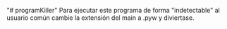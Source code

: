 "# programKiller" 
Para ejecutar este programa de forma "indetectable" al usuario común cambie la extensión del main a .pyw y diviertase.
